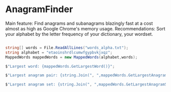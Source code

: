 # AnagramFinder
Main feature: Find anagrams and subanagrams blazingly fast at a cost almost as high as Google Chrome's memory usage.
Recommendations: Sort your alphabet by the letter frequency of your dictionary, your wordset.

```c#

string[] words = File.ReadAllLines("words_alpha.txt");
string alphabet = "etaoinshrdlcumwfgypbvkjxqz";
MappedWords mappedWords = new MappedWords(alphabet,words);

$"Largest word: {mappedWords.GetLargestWord()}";

$"Largest anagram pair: {string.Join(", ",mappedWords.GetLargestAnagramPair())}";

$"Largest anagram set: {string.Join(", ",mappedWords.GetLargestAnagramSet())}";
```
